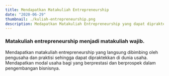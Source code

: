 ```yaml
---
title: Mendapatkan Matakuliah Entrepreneurship
date: "2020-06-29"
thumbnail: ./kuliah-entrepreneurship.png
description: Medapatkan Matakuliah Entrepreneurship yang dapat dipraktekkan.
---
```


### Matakuliah entrepreneurship menjadi matakuliah wajib.

Mendapatkan matakuliah entrepreneurship yang langsung dibimbing oleh pengusaha dan praktisi sehingga dapat dipraktekkan di dunia usaha. 
Mendapatkan modal usaha bagi yang berprestasi dan berprospek dalam pengembangan bisnisnya.

